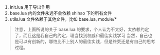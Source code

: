 1. init.lua 用于导出作用
2. base.lua 内的文件永远不会依赖 shihao 下的所有文件
3. utils.lua 文件依赖于其他文件，比如 base.lua, module/*


> 注意，上面所说的关于 base.lua 的要求，个人认为不太好，太依赖约定了，而且这是我自己的约定，理当找到权威和最佳实践学习
> 当然，自己也是可以有创新的，哪怕比不上别人的最佳实践，但是终究还是有自己的思考过程。